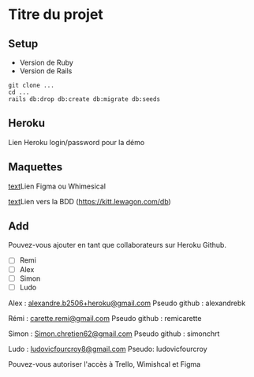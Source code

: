 # Titre du projet

## Setup

- Version de Ruby
- Version de Rails

```
git clone ...
cd ...
rails db:drop db:create db:migrate db:seeds
```

## Heroku

Lien Heroku
login/password pour la démo


## Maquettes

[text](url)Lien Figma ou Whimesical

[text](url)Lien vers la BDD (https://kitt.lewagon.com/db)

## Add

Pouvez-vous ajouter en tant que collaborateurs sur Heroku Github.

- [ ] Remi
- [ ] Alex
- [ ] Simon
- [ ] Ludo

Alex : alexandre.b2506+heroku@gmail.com
Pseudo github : alexandrebk

Rémi : carette.remi@gmail.com
Pseudo github :  remicarette

Simon : Simon.chretien62@gmail.com
Pseudo github : simonchrt

Ludo : ludovicfourcroy8@gmail.com
Pseudo: ludovicfourcroy

Pouvez-vous autoriser l'accès à Trello, Wimishcal et Figma
